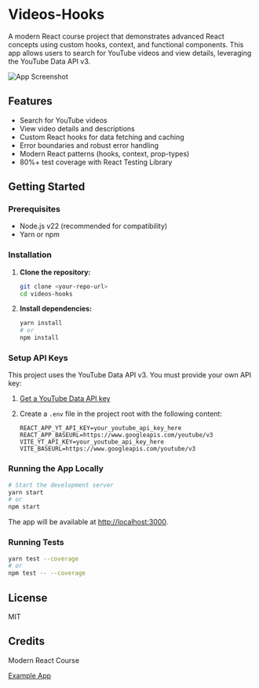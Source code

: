# Videos-Hooks

A modern React course project that demonstrates advanced React concepts using custom hooks, context, and functional components. This app allows users to search for YouTube videos and view details, leveraging the YouTube Data API v3.

![App Screenshot](https://user-images.githubusercontent.com/2746541/141409388-38f8ae9a-cd15-4d40-95ca-88c6e17f4952.png)

## Features

- Search for YouTube videos
- View video details and descriptions
- Custom React hooks for data fetching and caching
- Error boundaries and robust error handling
- Modern React patterns (hooks, context, prop-types)
- 80%+ test coverage with React Testing Library

## Getting Started

### Prerequisites

- Node.js v22 (recommended for compatibility)
- Yarn or npm

### Installation

1. **Clone the repository:**

   ```sh
   git clone <your-repo-url>
   cd videos-hooks
   ```

2. **Install dependencies:**

   ```sh
   yarn install
   # or
   npm install
   ```

### Setup API Keys

This project uses the YouTube Data API v3. You must provide your own API key:

1. [Get a YouTube Data API key](https://console.developers.google.com/apis/library/youtube.googleapis.com)
2. Create a `.env` file in the project root with the following content:

   ```env
   REACT_APP_YT_API_KEY=your_youtube_api_key_here
   REACT_APP_BASEURL=https://www.googleapis.com/youtube/v3
   VITE_YT_API_KEY=your_youtube_api_key_here
   VITE_BASEURL=https://www.googleapis.com/youtube/v3
   ```

### Running the App Locally

```sh
# Start the development server
yarn start
# or
npm start
```

The app will be available at [http://localhost:3000](http://localhost:3000).

### Running Tests

```sh
yarn test --coverage
# or
npm test -- --coverage
```

## License

MIT

## Credits

Modern React Course

[Example App](https://videos-hooks-pearl.vercel.app/)
